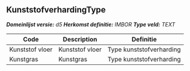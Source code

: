﻿## KunststofverhardingType

*__Domeinlijst versie:__ d5*
*__Herkomst definitie:__ IMBOR*
*__Type veld:__ TEXT*

|__Code__ |__Description__ |__Definitie__	|
|	---	|	---	|   ---	| 
| Kunststof vloer | Kunststof vloer | Type kunststofverharding |
| Kunstgras | Kunstgras | Type kunststofverharding |
